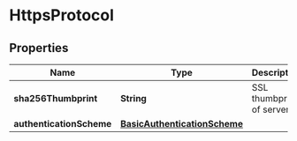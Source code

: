 # HttpsProtocol

## Properties
Name | Type | Description | Notes
------------ | ------------- | ------------- | -------------
**sha256Thumbprint** | **String** | SSL thumbprint of server | 
**authenticationScheme** | [**BasicAuthenticationScheme**](BasicAuthenticationScheme.md) |  |  [optional]
